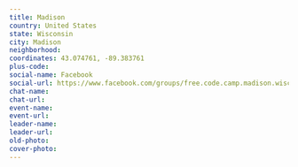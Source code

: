```yaml
---
title: Madison
country: United States
state: Wisconsin
city: Madison
neighborhood: 
coordinates: 43.074761, -89.383761
plus-code:
social-name: Facebook
social-url: https://www.facebook.com/groups/free.code.camp.madison.wisconsin
chat-name:
chat-url:
event-name:
event-url:
leader-name:
leader-url:
old-photo: 
cover-photo:
---
```

